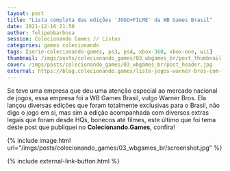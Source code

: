 ```yaml
---
layout: post
title: "Lista completa das edições 'JOGO+FILME' da WB Games Brasil"
date: 2021-12-16 21:50
author: felipebbarbosa
session: Colecionando Games // Listas
categories: games colecionando
tags: [serie-colecionando-games, ps3, ps4, xbox-360, xbox-one, wii]
thumbnail: /imgs/posts/colecionando_games/03_wbgames_br/post_thumbnail.jpg
cover: /imgs/posts/colecionando_games/03_wbgames_br/post_header.jpg
external: https://blog.colecionando.games/lista-jogos-warner-bros-com-filmes-brasil/
---
```


Se teve uma empresa que deu uma atenção especial ao mercado nacional de jogos, essa empresa foi a WB Games Brasil, vulgo Warner Bros. Ela lançou diversas edições que foram totalmente exclusivas para o Brasil, não digo o jogo em si, mas sim a edição acompanhada com diversos extras legais que foram desde HQs, bonecos até filmes, este último que foi tema deste post que publiquei no **Colecionando.Games**, confira!

<!--more-->

{% include image.html
    url="/imgs/posts/colecionando_games/03_wbgames_br/screenshot.jpg" %}

{% include external-link-button.html %}